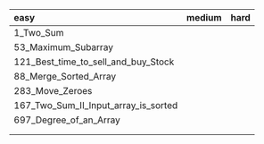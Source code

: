 | easy                                 | medium | hard |
| :----------------------------------- | ------ | ---- |
| 1_Two_Sum                            |        |      |
| 53_Maximum_Subarray                  |        |      |
| 121_Best_time_to_sell_and_buy_Stock  |        |      |
| 88_Merge_Sorted_Array                |        |      |
| 283_Move_Zeroes                      |        |      |
| 167_Two_Sum_II_Input_array_is_sorted |        |      |
| 697_Degree_of_an_Array               |        |      |
|                                      |        |      |
|                                      |        |      |



